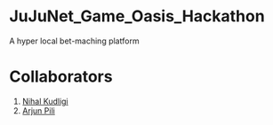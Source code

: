# JuJuNet_Game_Oasis_Hackathon
A hyper local bet-maching platform

# Collaborators
1. [Nihal Kudligi](https://github.com/kudligi)
2. [Arjun Pili](https://github.com/arjun-pili)
